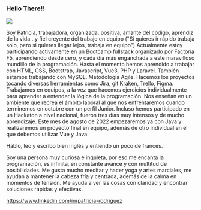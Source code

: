 ### Hello There!!

<!--
**prlongoria/prlongoria** is a ✨ _special_ ✨ repository because its `README.md` (this file) appears on your GitHub profile.

Here are some ideas to get you started:

- 🔭 I’m currently working on ...
- 🌱 I’m currently learning ...
- 👯 I’m looking to collaborate on ...
- 🤔 I’m looking for help with ...
- 💬 Ask me about ...
- 📫 How to reach me: ...
- 😄 Pronouns: ...
- ⚡ Fun fact: ...
-->




<img src="https://sdk.bitmoji.com/render/panel/3184fac1-45a0-4deb-ab70-35c81b789238-79aea040-bfc4-4fa8-9e93-1b8e146978a1-v1.png?transparent=1&palette=1">

 Soy Patricia, trabajadora, organizada, positiva, amante del código, aprendiz de la vida...y fiel creyente del trabajo en equipo ("Si quieres ir rápido trabaja solo, pero si quieres llegar lejos, trabaja en equipo")
 Actualmente estoy participando activamente en un Bootcamp fullstack organizado por Factoría F5, aprendiendo desde cero, y cada día más enganchada a este maravilloso mundillo de la programación.
 Hasta el momento hemos aprendido a trabajar con HTML, CSS, Bootstrap, Javascript, Vue3, PHP y Laravel. También estamos trabajando con MySQL.
 Metodología Agile.
 Hacemos los proyectos tocando diversas herramientas como Jira, git Kraken, Trello, Figma.
 Trabajamos en equipos, a la vez que hacemos ejercicios individualmente para aprender a entender la lógica de la programación.
 Nos enseñan en un ambiente que recrea el ámbito laboral al que nos enfrentaremos cuando terminemos en octubre con un perfil Junior. Incluso hemos participado en un Hackaton a nivel nacional, fueron tres días muy intensos y de mucho aprendizaje.
 Este mes de agosto de 2022 empezaremos ya con Java y realizaremos un proyecto final en equipo, además de otro individual en el que debemos utilizar Vue y Java.
 
 Hablo, leo y escribo bien inglés y entiendo un poco de francés.
 
 Soy una persona muy curiosa e inquieta, por eso me encanta la programación, es infinita, en constante avance y con multitud de posibilidades.
 Me gusta mucho meditar y hacer yoga y artes marciales, me ayudan a mantener la cabeza fría y centrada, además de la calma en momentos de tensión. Me ayuda a ver las cosas con claridad y encontrar soluciones rápidas y efectivas.
 
 https://www.linkedin.com/in/patricia-rodriguez
 
